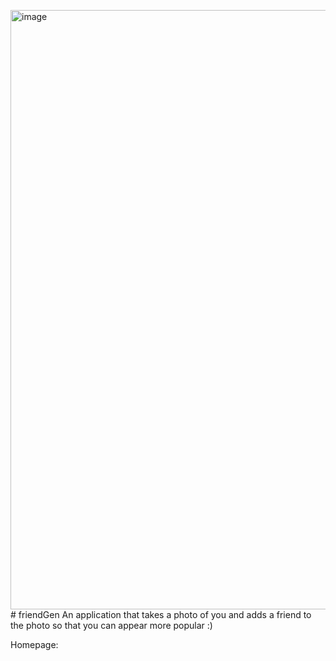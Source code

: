 <img width="959" alt="image" src="https://github.com/andrewahn-ubc/friendGen/assets/115388743/d7247ac6-52e6-4f16-a310-0312eb4b15a3"># friendGen
An application that takes a photo of you and adds a friend to the photo so that you can appear more popular :)

Homepage:

